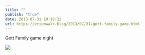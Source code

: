 ```yaml
---
title: ""
publish: "true"
date: 2013-07-31 19:18:22
url: https://ericmwalk.blog/2013/07/31/gott-family-game.html
---
```


Gott Family game night

![](https://ericmwalk.blog/uploads/2022/adf43f0a35.jpg)